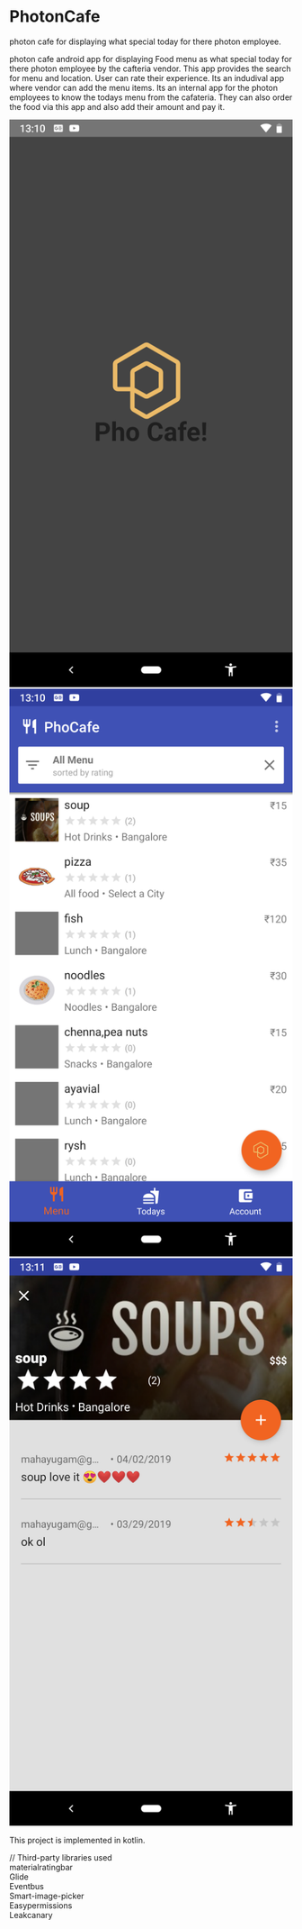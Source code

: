 # PhotonCafe
  photon cafe for displaying what special today for there photon employee.

  photon cafe android app for displaying Food menu as what special today for there photon employee by the cafteria vendor.
  This app provides the search for menu and location. User can rate their experience.
  Its an indudival app where vendor can add the menu items.
  Its an internal app for the photon employees to know the todays menu from the cafateria. 
  They can also order the food via this app and also add their amount and pay it. 

![ScreenShot](https://github.com/padmakumar/PhotonCafe/blob/master/screenshot/Screenshot_20190705-131037.png "Splash Screen")
![ScreenShot](https://github.com/padmakumar/PhotonCafe/blob/master/screenshot/Screenshot_20190705-131046.png "DashBoard" )
![ScreenShot](https://github.com/padmakumar/PhotonCafe/blob/master/screenshot/Screenshot_20190705-131128.png "Food Menu Details View" )


This project is implemented in kotlin.

// Third-party libraries used <br>
   materialratingbar<br>
   Glide<br>
   Eventbus<br>
   Smart-image-picker<br>
   Easypermissions<br>
   Leakcanary<br>

